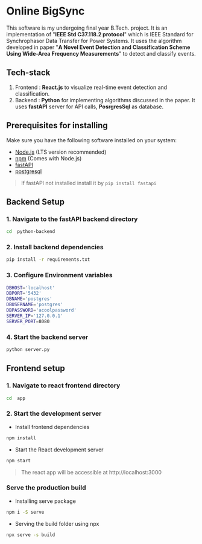 
# Online BigSync
This software is my undergoing final year B.Tech. project.
It is an implementation of "**IEEE Std C37.118.2 protocol**" which is IEEE Standard for Synchrophasor 
Data Transfer for Power Systems.
It uses the algorithm developed in paper "**A Novel Event Detection and Classification Scheme Using Wide-Area Frequency Measurements**" to detect and classify events.

## Tech-stack

 1. Frontend : **React.js** to visualize real-time event detection and classification.
 2. Backend : **Python** for implementing algorithms discussed in the paper. It uses **fastAPI** server for API calls, **PosrgresSql** as database.

## Prerequisites for installing

Make sure you have the following software installed on your system:
- [Node.js](https://nodejs.org/) (LTS version recommended)
- [npm](https://www.npmjs.com/) (Comes with Node.js)
- [fastAPI](https://fastapi.tiangolo.com/)
- [postgresql](https://www.postgresql.org/download/)

> If fastAPI not installed install it by `pip install fastapi`

## Backend Setup

### 1. Navigate to the fastAPI backend directory
```sh
cd  python-backend
```
### 2. Install backend dependencies
```sh
pip install -r requirements.txt
```
### 3. Configure Environment variables
```sh
DBHOST='localhost'
DBPORT='5432'
DBNAME='postgres'
DBUSERNAME='postgres'
DBPASSWORD='acoolpassword'
SERVER_IP='127.0.0.1'
SERVER_PORT=8080
```

### 4. Start the backend server
```sh
python server.py
```

## Frontend setup
### 1. Navigate to react frontend directory
```sh
cd  app
```

### 2. Start the development server
- Install frontend dependencies
```sh
npm install
```
- Start the React development server
```sh
npm start
```

>The react app will be accessible at http://localhost:3000

### Serve the production build
- Installing serve package
```sh
npm i -S serve
```
- Serving the build folder using npx
```sh
npx serve -s build
```

